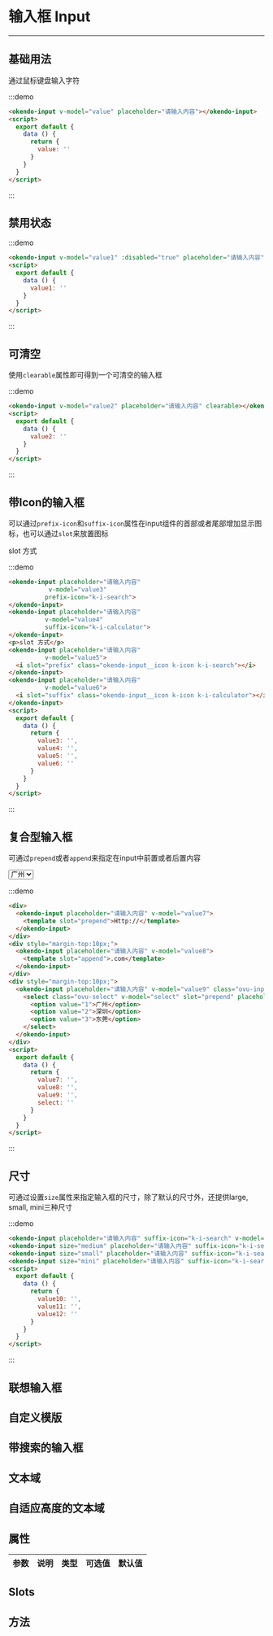 <script>
  export default {
    data () {
      return {
        select: '',
        value: '',
        value1: '',
        value2: '',
        value3: '',
        value4: '',
        value5: '',
        value6: '',
        value7: '',
        value8: '',
        value9: '',
        value10: '',
        value11: '',
        value12: ''
      }
    }
  }
</script>  
<style lang="less">
  .demo-block {
    .okendo-input {
      width: 180px;
    }

    .okendo-input-group {
      width: 100%;
    }
  }
</style>

# 输入框 Input

---

## 基础用法

通过鼠标键盘输入字符

<div class="demo-block">
  <okendo-input v-model="value" placeholder="请输入内容"></okendo-input>
</div>
<script>
  export default {
    data () {
      return {
        value: ''
      }
    }
  }
</script>

:::demo
```html
<okendo-input v-model="value" placeholder="请输入内容"></okendo-input>
<script>
  export default {
    data () {
      return {
        value: ''
      }
    }
  }
</script>
```
:::

## 禁用状态

<div class="demo-block">
  <okendo-input v-model="value1" :disabled="true" placeholder="请输入内容"></okendo-input>
</div>
<script>
  export default {
    data () {
      value1: ''
    }
  }
</script>

:::demo
```html
<okendo-input v-model="value1" :disabled="true" placeholder="请输入内容"></okendo-input>
<script>
  export default {
    data () {
      value1: ''
    }
  }
</script>
```
:::


## 可清空

<div class="demo-block">
  <okendo-input v-model="value2" placeholder="请输入内容" clearable></okendo-input>
</div>
<script>
  export default {
    data () {
      value2: ''
    }
  }
</script>

使用`clearable`属性即可得到一个可清空的输入框

:::demo
```html
<okendo-input v-model="value2" placeholder="请输入内容" clearable></okendo-input>
<script>
  export default {
    data () {
      value2: ''
    }
  }
</script>
```
:::

## 带Icon的输入框

可以通过`prefix-icon`和`suffix-icon`属性在input组件的首部或者尾部增加显示图标，也可以通过`slot`来放置图标

<div class="demo-block">
  <okendo-input placeholder="请输入内容" 
           v-model="value3"
           prefix-icon="k-i-search">
  </okendo-input>
  <okendo-input placeholder="请输入内容" 
           v-model="value4"
           suffix-icon="k-i-calculator">
  </okendo-input>
  <p>slot 方式</p>
  <okendo-input placeholder="请输入内容" 
           v-model="value5">
    <i slot="prefix" class="okendo-input__icon k-icon k-i-search"></i>
  </okendo-input>
  <okendo-input placeholder="请输入内容" 
           v-model="value6">
    <i slot="suffix" class="okendo-input__icon k-icon k-i-calculator"></i>
  </okendo-input>
</div>
<script>
  export default {
    data () {
      return {
        value3: '',
        value4: '',
        value5: '',
        value6: ''
      }
    }
  }
</script>

:::demo
```html
<okendo-input placeholder="请输入内容" 
           v-model="value3"
          prefix-icon="k-i-search">
</okendo-input>
<okendo-input placeholder="请输入内容" 
          v-model="value4"
          suffix-icon="k-i-calculator">
</okendo-input>
<p>slot 方式</p>
<okendo-input placeholder="请输入内容" 
          v-model="value5">
  <i slot="prefix" class="okendo-input__icon k-icon k-i-search"></i>
</okendo-input>
<okendo-input placeholder="请输入内容" 
          v-model="value6">
  <i slot="suffix" class="okendo-input__icon k-icon k-i-calculator"></i>
</okendo-input>
<script>
  export default {
    data () {
      return {
        value3: '',
        value4: '',
        value5: '',
        value6: ''
      }
    }
  }
</script>
```
:::

## 复合型输入框

可通过`prepend`或者`append`来指定在input中前置或者后置内容

<div class="demo-block">
  <div>
    <okendo-input placeholder="请输入内容" v-model="value7">
      <template slot="prepend">Http://</template>  
    </okendo-input>
  </div>
  <div style="margin-top:10px;">
    <okendo-input placeholder="请输入内容" v-model="value8">
      <template slot="append">.com</template>
    </okendo-input>
  </div>
  <div style="margin-top:10px;">
    <okendo-input placeholder="请输入内容" v-model="value9" class="ovu-input-with-select">
      <select class="ovu-select" v-model="select" slot="prepend" placeholder="请选择">
        <option value="1">广州</option>
        <option value="2">深圳</option>
        <option value="3">东莞</option>
      </select>
    </okendo-input>
  </div>
</div>
<script>
  export default {
    data () {
      return {
        value7: '',
        value8: '',
        value9: '',
        select: ''
      }
    }
  }
</script>

:::demo
```html
<div>
  <okendo-input placeholder="请输入内容" v-model="value7">
    <template slot="prepend">Http://</template>  
  </okendo-input>
</div>
<div style="margin-top:10px;">
  <okendo-input placeholder="请输入内容" v-model="value8">
    <template slot="append">.com</template>
  </okendo-input>
</div>
<div style="margin-top:10px;">
  <okendo-input placeholder="请输入内容" v-model="value9" class="ovu-input-with-select">
    <select class="ovu-select" v-model="select" slot="prepend" placeholder="请选择">
      <option value="1">广州</option>
      <option value="2">深圳</option>
      <option value="3">东莞</option>
    </select>
  </okendo-input>
</div>
<script>
  export default {
    data () {
      return {
        value7: '',
        value8: '',
        value9: '',
        select: ''
      }
    }
  }
</script>
```
:::


## 尺寸

可通过设置`size`属性来指定输入框的尺寸，除了默认的尺寸外，还提供large, small, mini三种尺寸

<div class="demo-block">
  <okendo-input placeholder="请输入内容" suffix-icon="k-i-search" v-model="value10"></okendo-input>
  <okendo-input size="medium" placeholder="请输入内容" suffix-icon="k-i-search" v-model="value10"></okendo-input>
  <okendo-input size="small" placeholder="请输入内容" suffix-icon="k-i-search" v-model="value11"></okendo-input>
  <okendo-input size="mini" placeholder="请输入内容" suffix-icon="k-i-search" v-model="value12"></okendo-input>
</div>
<script>
  export default {
    data () {
      return {
        value10: '',
        value11: '',
        value12: ''
      }
    }
  }
</script>

:::demo
```html
<okendo-input placeholder="请输入内容" suffix-icon="k-i-search" v-model="value10"></okendo-input>
<okendo-input size="medium" placeholder="请输入内容" suffix-icon="k-i-search" v-model="value10"></okendo-input>
<okendo-input size="small" placeholder="请输入内容" suffix-icon="k-i-search" v-model="value11"></okendo-input>
<okendo-input size="mini" placeholder="请输入内容" suffix-icon="k-i-search" v-model="value12"></okendo-input>
<script>
  export default {
    data () {
      return {
        value10: '',
        value11: '',
        value12: ''
      }
    }
  }
</script>
```
:::

## 联想输入框

## 自定义模版

## 带搜索的输入框

## 文本域

## 自适应高度的文本域


## 属性

| 参数      | 说明          | 类型      | 可选值                           | 默认值  |
|---------- |-------------- |---------- |--------------------------------  |-------- |



## Slots

## 方法
